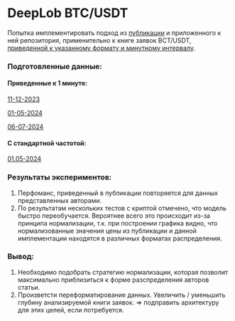# DeepLob BTC/USDT

Попытка имплементировать подход из [публикации](https://arxiv.org/pdf/1808.03668) и приложенного к ней репозитория, 
применительно к книге заявок BCT/USDT, [приведенной к указанному формату и минутному интервалу](https://github.com/Gainward777/Cripta/blob/main/DeepLob/Parse_LOB.ipynb).


### Подготовленные данные:
#### Приведенные к 1 минуте:

[11-12-2023](https://drive.google.com/uc?id=1-JpxHhXzxH0gRP81ho1ZPwq7CpgM6rsI)

[01-05-2024](https://drive.google.com/uc?id=1-7A84Vq5wKWr8BPZL18oh2T4WTeNb_Fr)

[06-07-2024](https://drive.google.com/uc?id=1-7fMwrOURKnDoVeZFgRD8sD3YvsYGItn)

#### С стандартной частотой:

[01.05-2024](https://drive.google.com/uc?id=1J3bAEn7F17Da5OLxhD-9c2M_z2YPUaCo)


### Результаты экспериментов:
1) Перфоманс, приведенный в публикации повторяется для данных представленных авторами.
2) По результатам нескольких тестов с криптой отмечено, что модель быстро переобучается. Вероятнее всего это происходит из-за 
принципа нормализации, т.к. при построении графика видно, что нормализованные значения цены из публикации и данной
имплементации находятся в различных форматах распределения.

### Вывод:
1) Необходимо подобрать стратегию нормализации, которая позволит максимально приблизиться к форме разспределения авторов статьи.
2) Произветсти переформатирование данных. Увеличить / уменьшить глубину анализируемой книги заявок. => подправить архитектуру
   для этих целей, если потребуется.

